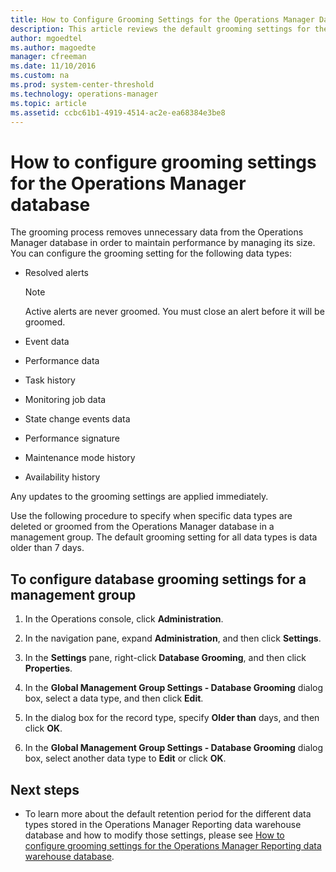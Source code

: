 ```yaml
---
title: How to Configure Grooming Settings for the Operations Manager Database
description: This article reviews the default grooming settings for the operational database and how to modify those settings.
author: mgoedtel
ms.author: magoedte
manager: cfreeman
ms.date: 11/10/2016
ms.custom: na
ms.prod: system-center-threshold
ms.technology: operations-manager
ms.topic: article
ms.assetid: ccbc61b1-4919-4514-ac2e-ea68384e3be8
---
```


# How to configure grooming settings for the Operations Manager database

The grooming process removes unnecessary data from the Operations Manager database in order to maintain performance by managing its size.  You can configure the grooming setting for the following data types:  
  
-   Resolved alerts  
  
    > [!NOTE]  
    > Active alerts are never groomed. You must close an alert before it will be groomed.  
  
-   Event data  
  
-   Performance data  
  
-   Task history  
  
-   Monitoring job data  
  
-   State change events data  
  
-   Performance signature  
  
-   Maintenance mode history  
  
-   Availability history  
  
Any updates to the grooming settings are applied immediately.  
  
Use the following procedure to specify when specific data types are deleted or groomed from the Operations Manager database in a management group. The default grooming setting for all data types is data older than 7 days.  
  
## To configure database grooming settings for a management group  
  
1.  In the Operations console, click **Administration**.  
  
2.  In the navigation pane, expand **Administration**, and then click **Settings**.  
  
3.  In the **Settings** pane, right-click **Database Grooming**, and then click **Properties**.  
  
4.  In the **Global Management Group Settings - Database Grooming** dialog box, select a data type, and then click **Edit**.  
  
5.  In the dialog box for the record type, specify **Older than** days, and then click **OK**.  
  
6.  In the **Global Management Group Settings - Database Grooming** dialog box, select another data type to **Edit** or click **OK**.  
  
## Next steps

- To learn more about the default retention period for the different data types stored in the Operations Manager Reporting data warehouse database and how to modify those settings, please see [How to configure grooming settings for the Operations Manager Reporting data warehouse database](manage-omdwdb-grooming-settings.md).


  
